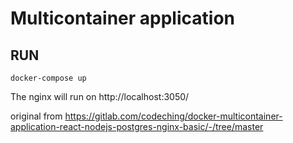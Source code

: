 # Multicontainer application

## RUN
```
docker-compose up
```

The nginx will run on http://localhost:3050/


original from https://gitlab.com/codeching/docker-multicontainer-application-react-nodejs-postgres-nginx-basic/-/tree/master